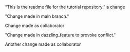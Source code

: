 “This is the readme file for the tutorial repository.”
a change

"Change made in main branch." 

Change made as collaborator

"Change made in dazzling_feature to provoke conflict."

Another change made as collaborator

